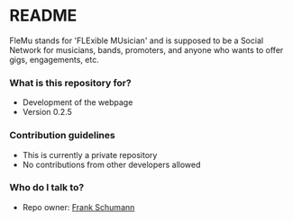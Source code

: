 # README #

FleMu stands for 'FLExible MUsician' and is supposed to be a Social Network for
musicians, bands, promoters, and anyone who wants to offer gigs, engagements,
etc.

### What is this repository for? ###

* Development of the webpage
* Version 0.2.5

### Contribution guidelines ###

* This is currently a private repository
* No contributions from other developers allowed

### Who do I talk to? ###

* Repo owner: [Frank Schumann](mailto:fjahn78+bitbucket@gmail.com)
